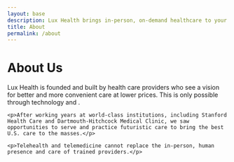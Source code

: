 ```yaml
---
layout: base
description: Lux Health brings in-person, on-demand healthcare to your home, work, or vacation.
title: About
permalink: /about
---
```

<main class="master-container-1600">
    <h1>About Us</h1>
    <p>Lux Health is founded and built by health care providers who see a vision for better and more convenient care at lower prices.  This is only possible through technology and .</p>

    <p>After working years at world-class institutions, including Stanford Health Care and Dartmouth-Hitchcock Medical Clinic, we saw opportunities to serve and practice futuristic care to bring the best U.S. care to the masses.</p>

    <p>Telehealth and telemedicine cannot replace the in-person, human presence and care of trained providers.</p>
</main>